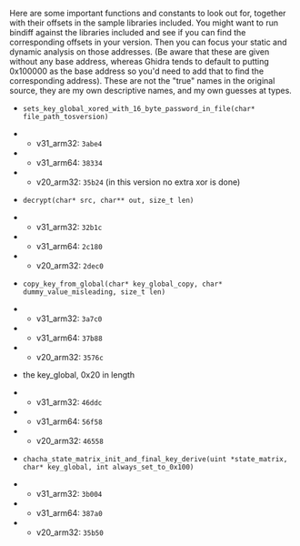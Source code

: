 Here are some important functions and constants to look out for, together with their offsets in the sample libraries included. You might want to run bindiff against the libraries included and see if you can find the corresponding offsets in your version. Then you can focus your static and dynamic analysis on those addresses. (Be aware that these are given without any base address, whereas Ghidra tends to default to putting 0x100000 as the base address so you'd need to add that to find the corresponding address). These are not the "true" names in the original source, they are my own descriptive names, and my own guesses at types.

* `sets_key_global_xored_with_16_byte_password_in_file(char* file_path_tosversion)`
* * v31_arm32: `3abe4`
* * v31_arm64: `38334`
* * v20_arm32: `35b24` (in this version no extra xor is done)

* `decrypt(char* src, char** out, size_t len)`
* * v31_arm32: `32b1c`
* * v31_arm64: `2c180`
* * v20_arm32: `2dec0`

* `copy_key_from_global(char* key_global_copy, char* dummy_value_misleading, size_t len)`
* * v31_arm32: `3a7c0`
* * v31_arm64: `37b88`
* * v20_arm32: `3576c`

* the key_global, 0x20 in length
* * v31_arm32: `46ddc`
* * v31_arm64: `56f58`
* * v20_arm32: `46558`

* `chacha_state_matrix_init_and_final_key_derive(uint *state_matrix, char* key_global, int always_set_to_0x100)`
* * v31_arm32: `3b004`
* * v31_arm64: `387a0`
* * v20_arm32: `35b50`
